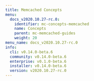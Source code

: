 ```yaml
---
title: Memcached Concepts
menu:
  docs_v2020.10.27-rc.0:
    identifier: mc-concepts-memcached
    name: Concepts
    parent: mc-memcached-guides
    weight: 20
menu_name: docs_v2020.10.27-rc.0
info:
  cli: v0.14.0-beta.6
  community: v0.14.0-beta.6
  enterprise: v0.1.0-beta.6
  installer: v0.14.0-beta.6
  version: v2020.10.27-rc.0
---
```


